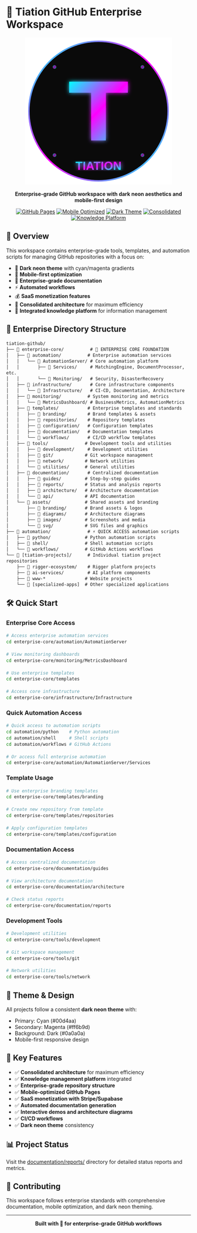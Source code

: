 # 🌌 Tiation GitHub Enterprise Workspace

<div align="center">

![Tiation Logo](assets/branding/tiation-logo.svg)

**Enterprise-grade GitHub workspace with dark neon aesthetics and mobile-first design**

[![GitHub Pages](https://img.shields.io/badge/GitHub%20Pages-Active-00d4aa?style=for-the-badge&logo=github)](https://github.com/tiaastor)
[![Mobile Optimized](https://img.shields.io/badge/Mobile-Optimized-ff6b9d?style=for-the-badge)](/)
[![Dark Theme](https://img.shields.io/badge/Theme-Dark%20Neon-00d4aa?style=for-the-badge)](/)
[![Consolidated](https://img.shields.io/badge/Structure-Consolidated-ff6b9d?style=for-the-badge)](/)
[![Knowledge Platform](https://img.shields.io/badge/Knowledge-Platform-00d4aa?style=for-the-badge)](/)

</div>

## 🚀 Overview

This workspace contains enterprise-grade tools, templates, and automation scripts for managing GitHub repositories with a focus on:

- 🌙 **Dark neon theme** with cyan/magenta gradients
- 📱 **Mobile-first optimization**
- 🏢 **Enterprise-grade documentation**
- ⚡ **Automated workflows**
- 💰 **SaaS monetization features**
- 🔄 **Consolidated architecture** for maximum efficiency
- 🧠 **Integrated knowledge platform** for information management

## 📁 Enterprise Directory Structure

```
tiation-github/
├── 📁 enterprise-core/          # 🏢 ENTERPRISE CORE FOUNDATION
│   ├── 📁 automation/          # Enterprise automation services
│   │   └── 📁 AutomationServer/ # Core automation platform
│   │       ├── 📁 Services/     # MatchingEngine, DocumentProcessor, etc.
│   │       └── 📁 Monitoring/   # Security, DisasterRecovery
│   ├── 📁 infrastructure/       # Core infrastructure components
│   │   └── 📁 Infrastructure/   # CI-CD, Documentation, Architecture
│   ├── 📁 monitoring/          # System monitoring and metrics
│   │   └── 📁 MetricsDashboard/ # BusinessMetrics, AutomationMetrics
│   ├── 📁 templates/           # Enterprise templates and standards
│   │   ├── 📁 branding/        # Brand templates & assets
│   │   ├── 📁 repositories/    # Repository templates
│   │   ├── 📁 configuration/   # Configuration templates
│   │   ├── 📁 documentation/   # Documentation templates
│   │   └── 📁 workflows/       # CI/CD workflow templates
│   ├── 📁 tools/              # Development tools and utilities
│   │   ├── 📁 development/     # Development utilities
│   │   ├── 📁 git/            # Git workspace management
│   │   ├── 📁 network/        # Network utilities
│   │   └── 📁 utilities/      # General utilities
│   ├── 📁 documentation/       # Centralized documentation
│   │   ├── 📁 guides/         # Step-by-step guides
│   │   ├── 📁 reports/        # Status and analysis reports
│   │   ├── 📁 architecture/   # Architecture documentation
│   │   └── 📁 api/            # API documentation
│   └── 📁 assets/             # Shared assets and branding
│       ├── 📁 branding/       # Brand assets & logos
│       ├── 📁 diagrams/       # Architecture diagrams
│       ├── 📁 images/         # Screenshots and media
│       └── 📁 svg/            # SVG files and graphics
├── 📁 automation/              # ⚡ QUICK ACCESS automation scripts
│   ├── 📁 python/             # Python automation scripts
│   ├── 📁 shell/              # Shell automation scripts
│   └── 📁 workflows/          # GitHub Actions workflows
└── 📁 [tiation-projects]/      # Individual tiation project repositories
    ├── 📁 rigger-ecosystem/    # Rigger platform projects
    ├── 📁 ai-services/         # AI platform components
    ├── 📁 www-*               # Website projects
    └── 📁 [specialized-apps]  # Other specialized applications
```

## 🛠️ Quick Start

### Enterprise Core Access
```bash
# Access enterprise automation services
cd enterprise-core/automation/AutomationServer

# View monitoring dashboards
cd enterprise-core/monitoring/MetricsDashboard

# Use enterprise templates
cd enterprise-core/templates

# Access core infrastructure
cd enterprise-core/infrastructure/Infrastructure
```

### Quick Automation Access
```bash
# Quick access to automation scripts
cd automation/python    # Python automation
cd automation/shell     # Shell scripts
cd automation/workflows # GitHub Actions

# Or access full enterprise automation
cd enterprise-core/automation/AutomationServer/Services
```

### Template Usage
```bash
# Use enterprise branding templates
cd enterprise-core/templates/branding

# Create new repository from template
cd enterprise-core/templates/repositories

# Apply configuration templates
cd enterprise-core/templates/configuration
```

### Documentation Access
```bash
# Access centralized documentation
cd enterprise-core/documentation/guides

# View architecture documentation
cd enterprise-core/documentation/architecture

# Check status reports
cd enterprise-core/documentation/reports
```

### Development Tools
```bash
# Development utilities
cd enterprise-core/tools/development

# Git workspace management
cd enterprise-core/tools/git

# Network utilities
cd enterprise-core/tools/network
```

## 🎨 Theme & Design

All projects follow a consistent **dark neon theme** with:
- Primary: Cyan (#00d4aa)
- Secondary: Magenta (#ff6b9d)
- Background: Dark (#0a0a0a)
- Mobile-first responsive design

## 🔗 Key Features

- ✅ **Consolidated architecture** for maximum efficiency
- ✅ **Knowledge management platform** integrated
- ✅ **Enterprise-grade repository structure**
- ✅ **Mobile-optimized GitHub Pages**
- ✅ **SaaS monetization with Stripe/Supabase**
- ✅ **Automated documentation generation**
- ✅ **Interactive demos and architecture diagrams**
- ✅ **CI/CD workflows**
- ✅ **Dark neon theme** consistency

## 📊 Project Status

Visit the [documentation/reports/](documentation/reports/) directory for detailed status reports and metrics.

## 🤝 Contributing

This workspace follows enterprise standards with comprehensive documentation, mobile optimization, and dark neon theming.

---

<div align="center">
<strong>Built with 💜 for enterprise-grade GitHub workflows</strong>
</div>
